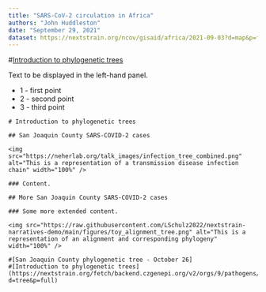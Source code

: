 ```yaml
---
title: "SARS-CoV-2 circulation in Africa"
authors: "John Huddleston"
date: "September 29, 2021"
dataset: https://nextstrain.org/ncov/gisaid/africa/2021-09-03?d=map&p=full
---
```


#[Introduction to phylogenetic trees](https://nextstrain.org/ncov/gisaid/africa/2021-09-03?d=map&p=full)

Text to be displayed in the left-hand panel.

- 1 - first point
- 2 - second point
- 3 - third point

```auspiceMainDisplayMarkdown
# Introduction to phylogenetic trees

## San Joaquin County SARS-COVID-2 cases

<img src="https://neherlab.org/talk_images/infection_tree_combined.png" alt="This is a representation of a transmission disease infection chain" width="100%" />

### Content.

## More San Joaquin County SARS-COVID-2 cases

### Some more extended content.

<img src="https://raw.githubusercontent.com/LSchulz2022/nextstrain-narratives-demo/main/figures/toy_alignment_tree.png" alt="This is a representation of an alignment and corresponding phylogeny" width="100%" />

#[San Joaquin County phylogenetic tree - October 26]
#[Introduction to phylogenetic trees]
(https://nextstrain.org/fetch/backend.czgenepi.org/v2/orgs/9/pathogens/SC2/auspice/access/eyJ0cmVlX2lkIjogNzAzMzksICJ1c2VyX2lkIjogMjI4LCAiZXhwaXJ5IjogIjIwMjItMTAtMjdUMjA6MzY6MjQuNDY5NDk4KzAwOjAwIn0=.8511f2aa8cc757fb47b89e170cda8f9c635e464f0149d158f70cac6e8f402f080454cb7349e473f2b8574d087b13a2837cc232fa5f07073205a04fd44999aebc?d=tree&p=full)

```
